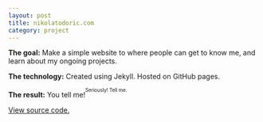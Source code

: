 ```yaml
---
layout: post
title: nikolatodoric.com
category: project
---
```


**The goal:**
Make a simple website to where people can get to know me, and learn about my ongoing
projects.

**The technology:**
Created using Jekyll. Hosted on GitHub pages.

**The result:**
You tell me!<sup><sup>Seriously! Tell me.</sup></sup>

[View source code.](https://github.com/niko11/niko11.github.io)
